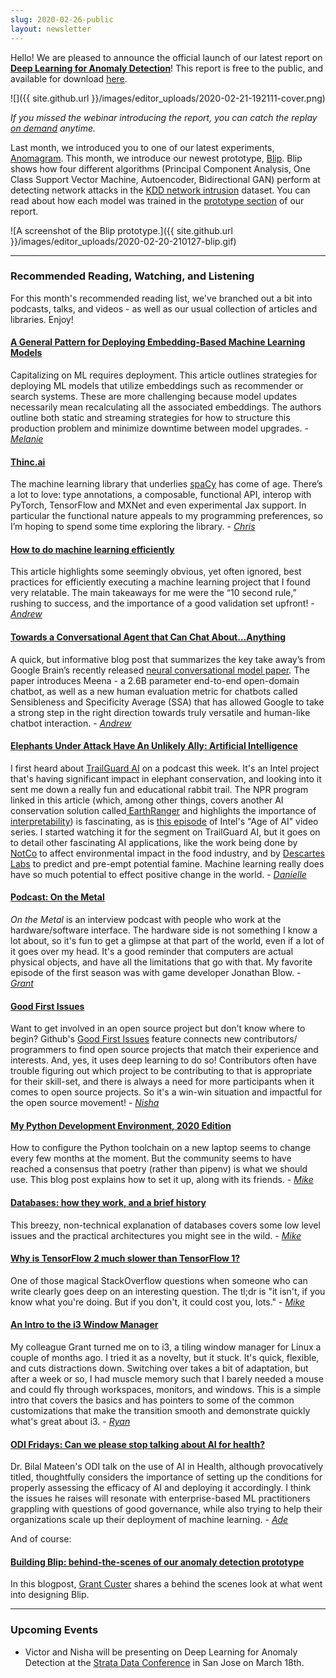 ```yaml
---
slug: 2020-02-26-public
layout: newsletter
---
```


Hello!  We are pleased to announce the official launch of our latest report on **[Deep Learning for Anomaly Detection](https://ff12.fastforwardlabs.com/)**! This report is free to the public, and available for download [here](https://ff12.fastforwardlabs.com/).

![]({{ site.github.url }}/images/editor_uploads/2020-02-21-192111-cover.png)

*If you missed the webinar introducing the report, you can catch the replay [on demand](https://www.cloudera.com/about/events/webinars/deep-learning-for-anomaly-detection.html?utm_source=website&utm_medium=organic&utm_term=ml&utm_campaign=CFFL12_Report_AMER_Webinar_2020-02-13&cid=7012H000001OYfQ&utm_content=FFLnewsletter) anytime.*

Last month, we introduced you to one of our latest experiments, [Anomagram](https://anomagram.fastforwardlabs.com/#/).  This month, we introduce our newest prototype, [Blip](https://blip.fastforwardlabs.com/).  Blip shows how four different algorithms (Principal Component Analysis, One Class Support Vector Machine, Autoencoder, Bidirectional GAN) perform at detecting network attacks in the [KDD network intrusion](http://kdd.ics.uci.edu/databases/kddcup99/task.html) dataset. You can read about how each model was trained in the [prototype section](https://ff12.fastforwardlabs.com/#prototype) of our report. 

![A screenshot of the Blip prototype.]({{ site.github.url }}/images/editor_uploads/2020-02-20-210127-blip.gif)

---

### Recommended Reading, Watching, and Listening

For this month's recommended reading list, we've branched out a bit into podcasts, talks, and videos - as well as our usual collection of articles and libraries. Enjoy!

#### [A General Pattern for Deploying Embedding-Based Machine Learning Models](https://blog.ml6.eu/a-general-pattern-for-deploying-embedding-based-machine-learning-models-bf12e8979070) 

Capitalizing on ML requires deployment. This article outlines strategies for deploying ML models that utilize embeddings such as recommender or search systems. These are more challenging because model updates necessarily mean recalculating all the associated embeddings. The authors outline both static and streaming strategies for how to structure this production problem and minimize downtime between model upgrades.  - *[Melanie](https://www.linkedin.com/in/melanierbeck/)*

#### [Thinc.ai](https://thinc.ai/)

The machine learning library that underlies [spaCy](https://spacy.io/) has come of age. There’s a lot to love: type annotations, a composable, functional API, interop with PyTorch, TensorFlow and MXNet and even experimental Jax support. In particular the functional nature appeals to my programming preferences, so I’m hoping to spend some time exploring the library. - *[Chris](https://twitter.com/_cjwallace)*

#### [How to do machine learning efficiently](https://medium.com/hackernoon/doing-machine-learning-efficiently-8ba9d9bc679d) 

This article highlights some seemingly obvious, yet often ignored, best practices for efficiently executing a machine learning project that I found very relatable. The main takeaways for me were the “10 second rule,” rushing to success, and the importance of a good validation set upfront!  - *[Andrew](https://twitter.com/andrew_reed_r)*

#### [Towards a Conversational Agent that Can Chat About…Anything](https://ai.googleblog.com/2020/01/towards-conversational-agent-that-can.html) 
A quick, but informative blog post that summarizes the key take away’s from Google Brain’s recently released [neural conversational model paper](https://arxiv.org/pdf/2001.09977.pdf). The paper introduces Meena - a 2.6B parameter end-to-end open-domain chatbot, as well as a new human evaluation metric for chatbots called Sensibleness and Specificity Average (SSA) that has allowed Google to take a strong step in the right direction towards truly versatile and human-like chatbot interaction.  - *[Andrew](https://twitter.com/andrew_reed_r)*

#### [Elephants Under Attack Have An Unlikely Ally: Artificial Intelligence](https://www.npr.org/2019/10/25/760487476/elephants-under-attack-have-an-unlikely-ally-artificial-intelligence)  

I first heard about [TrailGuard AI](https://www.resolve.ngo/trailguard.htm) on a podcast this week. It's an Intel project that's having significant impact in elephant conservation, and looking into it sent me down a really fun and educational rabbit trail. The NPR program linked in this article (which, among other things, covers another AI conservation solution called[ EarthRanger](https://earthranger.com/) and highlights the importance of [interpretability](https://blog.fastforwardlabs.com/2018/07/31/progress-in-machine-learning-interpretability.html)) is fascinating, as is [this episode](https://www.youtube.com/watch?v=0wy4u34fii4) of Intel's "Age of AI" video series. I started watching it for the segment on TrailGuard AI, but it goes on to detail other fascinating AI applications, like the work being done by [NotCo](http://www.notco.com/) to affect environmental impact in the food industry, and by [Descartes Labs](https://www.descarteslabs.com/) to predict and pre-empt potential famine. Machine learning really does have so much potential to effect positive change in the world. -  *[Danielle](https://www.linkedin.com/in/daniellethorp/)*

#### [Podcast: On the Metal](https://oxide.computer/blog/on-the-metal-9-jonathan-blow/)

*On the Metal* is an interview podcast with people who work at the hardware/software interface. The hardware side is not something I know a lot about, so it's fun to get a glimpse at that part of the world, even if a lot of it goes over my head. It's a good reminder that computers are actual physical objects, and have all the limitations that go with that. My favorite episode of the first season was with game developer Jonathan Blow. - *[Grant](https://twitter.com/GrantCuster)*

#### [Good First Issues](https://github.blog/2020-01-22-how-we-built-good-first-issues/)

Want to get involved in an open source project but don’t know where to begin?
Github's [Good First Issues](https://github.blog/2020-01-22-how-we-built-good-first-issues/)
feature connects new contributors/ programmers to find open source
projects that match their experience and interests. And, yes, it uses deep learning to do so!
Contributors often have trouble figuring out which project to be contributing to that is appropriate for their skill-set, and there is always a need for more participants when it comes to open source projects. So it's a win-win situation and impactful for the open source
movement!  -  *[Nisha](https://twitter.com/NishaMuktewar)*

#### [My Python Development Environment, 2020 Edition](https://jacobian.org/2019/nov/11/python-environment-2020/)

How to configure the Python toolchain on a new laptop seems to change every few months at the moment. But the community seems to have reached a consensus that poetry (rather than pipenv) is what we should use. This blog post explains how to set it up, along with its friends.  - *[Mike](https://twitter.com/mikepqr)*

#### [Databases: how they work, and a brief history](https://seldo.com/posts/databases_how_they_work_and_a_brief_history)

This breezy, non-technical explanation of databases covers some low level issues and the practical architectures you might see in the wild.  - *[Mike](https://twitter.com/mikepqr)*

#### [Why is TensorFlow 2 much slower than TensorFlow 1?](https://stackoverflow.com/questions/58441514/why-is-tensorflow-2-much-slower-than-tensorflow-1)

One of those magical StackOverflow questions when someone who can write clearly goes deep on an interesting question. The tl;dr is "it isn't, if you know what you're doing. But if you don't, it could cost you, lots." - *[Mike](https://twitter.com/mikepqr)*

#### [An Intro to the i3 Window Manager](https://fedoramagazine.org/getting-started-i3-window-manager/)

My colleague Grant turned me on to i3, a tiling window manager for Linux a couple of months ago. I tried it as a novelty, but it stuck. It's quick, flexible, and cuts distractions down. Switching over takes a bit of adaptation, but after a week or so, I had muscle memory such that I barely needed a mouse and could fly through workspaces, monitors, and windows. This is a simple intro that covers the basics and has pointers to some of the common customizations that make the transition smooth and demonstrate quickly what's great about i3. - *[Ryan](https://twitter.com/MicallefEsq)*

#### [ODI Fridays: Can we please stop talking about AI for health?]( https://theodi.org/event/odi-fridays-can-we-please-stop-talking-about-ai/)

Dr. Bilal Mateen's ODI talk on the use of AI in Health, although provocatively titled, thoughtfully considers the importance of setting up the conditions for properly assessing the efficacy of AI and deploying it accordingly. I think the issues he raises will resonate with enterprise-based ML practitioners grappling with questions of good governance, while also trying to help their organizations scale up their deployment of machine learning.  - *[Ade](https://twitter.com/Adewunmi)*

And of course:
#### [Building Blip: behind-the-scenes of our anomaly detection prototype](https://blog.fastforwardlabs.com/2020/02/20/building-blip-behind-the-scenes-of-our-anomaly-detection-prototype.html)
 In this blogpost, [Grant Custer](https://twitter.com/GrantCuster) shares a behind the scenes look at what went into designing Blip.

---

### Upcoming Events

* Victor and Nisha will be presenting on Deep Learning for Anomaly Detection at the [Strata Data Conference](https://conferences.oreilly.com/strata-data-ai/stai-ca/public/schedule/detail/80421) in San Jose on March 18th.